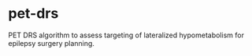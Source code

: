 # pet-drs
PET DRS algorithm to assess targeting of lateralized hypometabolism for epilepsy surgery planning.
